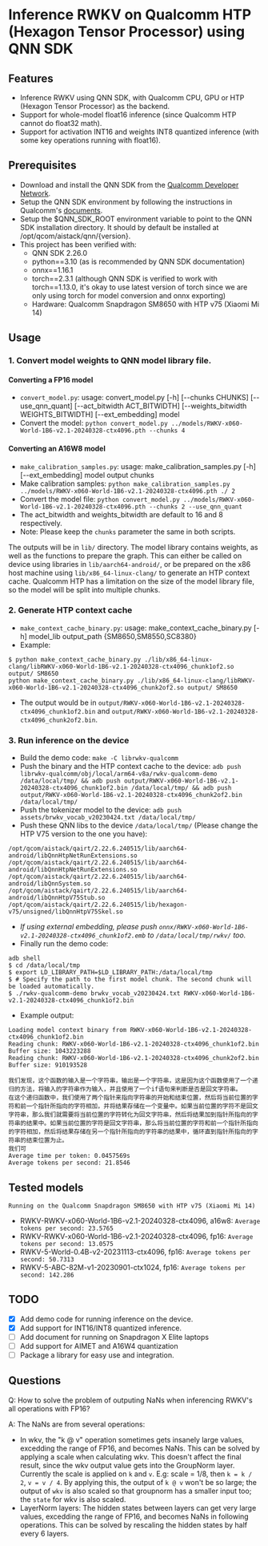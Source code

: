 # Inference RWKV on Qualcomm HTP (Hexagon Tensor Processor) using QNN SDK
## Features
- Inference RWKV using QNN SDK, with Qualcomm CPU, GPU or HTP (Hexagon Tensor Processor) as the backend.
- Support for whole-model float16 inference (since Qualcomm HTP cannot do float32 math).
- Support for activation INT16 and weights INT8 quantized inference (with some key operations running with float16).

## Prerequisites
- Download and install the QNN SDK from the [Qualcomm Developer Network](https://developer.qualcomm.com/software/qualcomm-ai-engine-direct-sdk).
- Setup the QNN SDK environment by following the instructions in Qualcomm's [documents](https://docs.qualcomm.com/bundle/publicresource/topics/80-63442-50/introduction.html).
- Setup the $QNN_SDK_ROOT environment variable to point to the QNN SDK installation directory. It should by default be installed at /opt/qcom/aistack/qnn/{version}.
- This project has been verified with:
    - QNN SDK 2.26.0
    - python==3.10 (as is recommended by QNN SDK documentation)
    - onnx==1.16.1
    - torch==2.3.1 (although QNN SDK is verified to work with torch==1.13.0, it's okay to use latest version of torch since we are only using torch for model conversion and onnx exporting)
    - Hardware: Qualcomm Snapdragon SM8650 with HTP v75 (Xiaomi Mi 14)

## Usage
### 1. Convert model weights to QNN model library file.
#### Converting a FP16 model
- `convert_model.py`: usage: convert_model.py [-h] [--chunks CHUNKS] [--use_qnn_quant] [--act_bitwidth ACT_BITWIDTH] [--weights_bitwidth WEIGHTS_BITWIDTH] [--ext_embedding] model
- Convert the model: `python convert_model.py ../models/RWKV-x060-World-1B6-v2.1-20240328-ctx4096.pth --chunks 4`

#### Converting an A16W8 model
- `make_calibration_samples.py`: usage: make_calibration_samples.py [-h] [--ext_embedding] model output chunks
- Make calibration samples: `python make_calibration_samples.py ../models/RWKV-x060-World-1B6-v2.1-20240328-ctx4096.pth ./ 2`
- Convert the model file: `python convert_model.py ../models/RWKV-x060-World-1B6-v2.1-20240328-ctx4096.pth --chunks 2 --use_qnn_quant`
- The act_bitwidth and weights_bitwidth are default to 16 and 8 respectively.
- Note: Please keep the `chunks` parameter the same in both scripts.

The outputs will be in ``lib/`` directory. The model library contains weights, as well as the functions to prepare the graph. This can either be called on device using libraries in ``lib/aarch64-android/``, or be prepared on the x86 host machine using ``lib/x86_64-linux-clang/`` to generate an HTP context cache. Qualcomm HTP has a limitation on the size of the model library file, so the model will be split into multiple chunks.

### 2. Generate HTP context cache
- `make_context_cache_binary.py`: usage: make_context_cache_binary.py [-h] model_lib output_path {SM8650,SM8550,SC8380}
- Example:
```
$ python make_context_cache_binary.py ./lib/x86_64-linux-clang/libRWKV-x060-World-1B6-v2.1-20240328-ctx4096_chunk1of2.so output/ SM8650
python make_context_cache_binary.py ./lib/x86_64-linux-clang/libRWKV-x060-World-1B6-v2.1-20240328-ctx4096_chunk2of2.so output/ SM8650
```
- The output would be in ``output/RWKV-x060-World-1B6-v2.1-20240328-ctx4096_chunk1of2.bin`` and ``output/RWKV-x060-World-1B6-v2.1-20240328-ctx4096_chunk2of2.bin``.

### 3. Run inference on the device
- Build the demo code: ``make -C librwkv-qualcomm``
- Push the binary and the HTP context cache to the device: ``adb push librwkv-qualcomm/obj/local/arm64-v8a/rwkv-qualcomm-demo /data/local/tmp/ && adb push output/RWKV-x060-World-1B6-v2.1-20240328-ctx4096_chunk1of2.bin /data/local/tmp/ && adb push output/RWKV-x060-World-1B6-v2.1-20240328-ctx4096_chunk2of2.bin /data/local/tmp/``
- Push the tokenizer model to the device: ``adb push assets/brwkv_vocab_v20230424.txt /data/local/tmp/``
- Push these QNN libs to the device `/data/local/tmp/` (Please change the HTP V75 version to the one you have):
```/opt/qcom/aistack/qairt/2.22.6.240515/lib/aarch64-android/libQnnHtp.so
/opt/qcom/aistack/qairt/2.22.6.240515/lib/aarch64-android/libQnnHtpNetRunExtensions.so
/opt/qcom/aistack/qairt/2.22.6.240515/lib/aarch64-android/libQnnHtpNetRunExtensions.so
/opt/qcom/aistack/qairt/2.22.6.240515/lib/aarch64-android/libQnnSystem.so
/opt/qcom/aistack/qairt/2.22.6.240515/lib/aarch64-android/libQnnHtpV75Stub.so
/opt/qcom/aistack/qairt/2.22.6.240515/lib/hexagon-v75/unsigned/libQnnHtpV75Skel.so
```
- *If using external embedding, please push `onnx/RWKV-x060-World-1B6-v2.1-20240328-ctx4096_chunk1of2.emb` to `/data/local/tmp/rwkv/` too.*
- Finally run the demo code:
```
adb shell
$ cd /data/local/tmp
$ export LD_LIBRARY_PATH=$LD_LIBRARY_PATH:/data/local/tmp
$ # Specify the path to the first model chunk. The second chunk will be loaded automatically.
$ ./rwkv-qualcomm-demo brwkv_vocab_v20230424.txt RWKV-x060-World-1B6-v2.1-20240328-ctx4096_chunk1of2.bin
```
- Example output:
```
Loading model context binary from RWKV-x060-World-1B6-v2.1-20240328-ctx4096_chunk1of2.bin
Reading chunk: RWKV-x060-World-1B6-v2.1-20240328-ctx4096_chunk1of2.bin
Buffer size: 1043223288
Reading chunk: RWKV-x060-World-1B6-v2.1-20240328-ctx4096_chunk2of2.bin
Buffer size: 910193528

我们发现，这个函数的输入是一个字符串，输出是一个字符串，这是因为这个函数使用了一个递归的方法，将输入的字符串作为输入，并且使用了一个if语句来判断是否是回文字符串。
在这个递归函数中，我们使用了两个指针来指向字符串的开始和结束位置，然后将当前位置的字符和前一个指针所指向的字符相加，并将结果存储在一个变量中。如果当前位置的字符不是回文字符串，那么我们就需要将当前位置的字符转化为回文字符串，然后将结果加到指针所指向的字符串的结果中。如果当前位置的字符是回文字符串，那么将当前位置的字符和前一个指针所指向的字符相加，然后将结果存储在另一个指针所指向的字符串的结果中，循环直到指针所指向的字符串的结束位置为止。
我们可
Average time per token: 0.0457569s
Average tokens per second: 21.8546
```

## Tested models
```Running on the Qualcomm Snapdragon SM8650 with HTP v75 (Xiaomi Mi 14)```
- RWKV-RWKV-x060-World-1B6-v2.1-20240328-ctx4096, a16w8: ```Average tokens per second: 23.5765```
- RWKV-RWKV-x060-World-1B6-v2.1-20240328-ctx4096, fp16: ```Average tokens per second: 13.0575```
- RWKV-5-World-0.4B-v2-20231113-ctx4096, fp16: ```Average tokens per second: 50.7313```
- RWKV-5-ABC-82M-v1-20230901-ctx1024, fp16: ```Average tokens per second: 142.286```

## TODO
- [x] Add demo code for running inference on the device.
- [x] Add support for INT16/INT8 quantized inference.
- [ ] Add document for running on Snapdragon X Elite laptops
- [ ] Add support for AIMET and A16W4 quantization
- [ ] Package a library for easy use and integration.

## Questions
Q: How to solve the problem of outputing NaNs when inferencing RWKV's all operations with FP16?

A: The NaNs are from several operations:
- In wkv, the "k @ v" operation sometimes gets insanely large values, excedding the range of FP16, and becomes NaNs. This can be solved by applying a scale when calculating wkv. This doesn't affect the final result, since the wkv output value gets into the GroupNorm layer. Currently the scale is applied on ``k`` and ``v``. E.g: scale = 1/8, then ``k = k / 2``, ``v = v / 4``. By applying this, the output of ``k @ v`` won't be so large; the output of ``wkv`` is also scaled so that groupnorm has a smaller input too; the ``state`` for wkv is also scaled.
- LayerNorm layers: The hidden states between layers can get very large values, excedding the range of FP16, and becomes NaNs in following operations. This can be solved by rescaling the hidden states by half every 6 layers.
